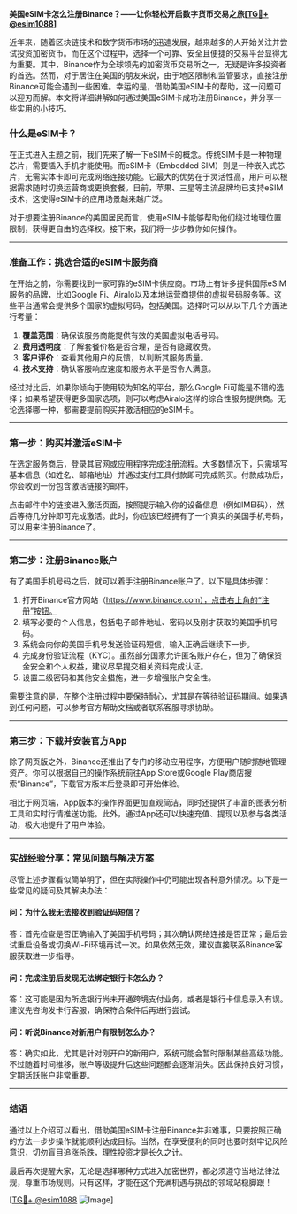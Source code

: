 **美国eSIM卡怎么注册Binance？——让你轻松开启数字货币交易之旅[[TG💪+ @esim1088](https://t.me/s/esim1088)]**

近年来，随着区块链技术和数字货币市场的迅速发展，越来越多的人开始关注并尝试投资加密货币。而在这个过程中，选择一个可靠、安全且便捷的交易平台显得尤为重要。其中，Binance作为全球领先的加密货币交易所之一，无疑是许多投资者的首选。然而，对于居住在美国的朋友来说，由于地区限制和监管要求，直接注册Binance可能会遇到一些困难。幸运的是，借助美国eSIM卡的帮助，这一问题可以迎刃而解。本文将详细讲解如何通过美国eSIM卡成功注册Binance，并分享一些实用的小技巧。

### 什么是eSIM卡？

在正式进入主题之前，我们先来了解一下eSIM卡的概念。传统SIM卡是一种物理芯片，需要插入手机才能使用。而eSIM卡（Embedded SIM）则是一种嵌入式芯片，无需实体卡即可完成网络连接功能。它最大的优势在于灵活性高，用户可以根据需求随时切换运营商或更换套餐。目前，苹果、三星等主流品牌均已支持eSIM技术，这使得eSIM卡的应用场景越来越广泛。

对于想要注册Binance的美国居民而言，使用eSIM卡能够帮助他们绕过地理位置限制，获得更自由的选择权。接下来，我们将一步步教你如何操作。

---

### 准备工作：挑选合适的eSIM卡服务商

在开始之前，你需要找到一家可靠的eSIM卡供应商。市场上有许多提供国际eSIM服务的品牌，比如Google Fi、Airalo以及本地运营商提供的虚拟号码服务等。这些平台通常会提供多个国家的虚拟号码，包括美国。选择时可以从以下几个方面进行考量：

1. **覆盖范围**：确保该服务商能提供有效的美国虚拟电话号码。
2. **费用透明度**：了解套餐价格是否合理，是否有隐藏收费。
3. **客户评价**：查看其他用户的反馈，以判断其服务质量。
4. **技术支持**：确认客服响应速度和服务水平是否令人满意。

经过对比后，如果你倾向于使用较为知名的平台，那么Google Fi可能是不错的选择；如果希望获得更多国家选项，则可以考虑Airalo这样的综合性服务提供商。无论选择哪一种，都需要提前购买并激活相应的eSIM卡。

---

### 第一步：购买并激活eSIM卡

在选定服务商后，登录其官网或应用程序完成注册流程。大多数情况下，只需填写基本信息（如姓名、邮箱地址）并通过支付工具付款即可完成购买。付款成功后，你会收到一份包含激活链接的邮件。

点击邮件中的链接进入激活页面，按照提示输入你的设备信息（例如IMEI码），然后等待几分钟即可完成激活。此时，你应该已经拥有了一个真实的美国手机号码，可以用来注册Binance了。

---

### 第二步：注册Binance账户

有了美国手机号码之后，就可以着手注册Binance账户了。以下是具体步骤：

1. 打开Binance官方网站（https://www.binance.com），点击右上角的“注册”按钮。
2. 填写必要的个人信息，包括电子邮件地址、密码以及刚才获取的美国手机号码。
3. 系统会向你的美国手机号发送验证码短信，输入正确后继续下一步。
4. 完成身份验证流程（KYC）。虽然部分国家允许匿名账户存在，但为了确保资金安全和个人权益，建议尽早提交相关资料完成认证。
5. 设置二级密码和其他安全措施，进一步增强账户安全性。

需要注意的是，在整个注册过程中要保持耐心，尤其是在等待验证码期间。如果遇到任何问题，可以参考官方帮助文档或者联系客服寻求协助。

---

### 第三步：下载并安装官方App

除了网页版之外，Binance还推出了专门的移动应用程序，方便用户随时随地管理资产。你可以根据自己的操作系统前往App Store或Google Play商店搜索“Binance”，下载官方版本后登录即可开始体验。

相比于网页端，App版本的操作界面更加直观简洁，同时还提供了丰富的图表分析工具和实时行情推送功能。此外，通过App还可以快速充值、提现以及参与各类活动，极大地提升了用户体验。

---

### 实战经验分享：常见问题与解决方案

尽管上述步骤看似简单明了，但在实际操作中仍可能出现各种意外情况。以下是一些常见的疑问及其解决办法：

#### 问：为什么我无法接收到验证码短信？
答：首先检查是否正确输入了美国手机号码；其次确认网络连接是否正常；最后尝试重启设备或切换Wi-Fi环境再试一次。如果依然无效，建议直接联系Binance客服获取进一步指导。

#### 问：完成注册后发现无法绑定银行卡怎么办？
答：这可能是因为所选银行尚未开通跨境支付业务，或者是银行卡信息录入有误。建议先咨询发卡行客服，确保符合条件后再进行尝试。

#### 问：听说Binance对新用户有限制怎么办？
答：确实如此，尤其是针对刚开户的新用户，系统可能会暂时限制某些高级功能。不过随着时间推移，账户等级提升后这些问题都会逐渐消失。因此保持良好习惯，定期活跃账户非常重要。

---

### 结语

通过以上介绍可以看出，借助美国eSIM卡注册Binance并非难事，只要按照正确的方法一步步操作就能顺利达成目标。当然，在享受便利的同时也要时刻牢记风险意识，切勿盲目追涨杀跌，理性投资才是长久之计。

最后再次提醒大家，无论是选择哪种方式进入加密世界，都必须遵守当地法律法规，尊重市场规则。只有这样，才能在这个充满机遇与挑战的领域站稳脚跟！

[[TG💪+ @esim1088](https://t.me/s/esim1088) ![Image](https://i.postimg.cc/4NQfJmqS/Snipaste-2025-05-13-00-14-12.png)]
